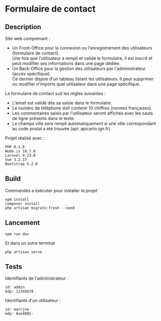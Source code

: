 # Formulaire de contact

## Description

Site web comprenant :
- Un Front-Office pour la connexion ou l'enregistrement des utilisateurs (formulaire de contact).<br/>
  Une fois que l'utilisateur a rempli et validé le formulaire, il est inscrit et peut modifier ses informations dans une page dédiée.
- Un Back-Office pour la gestion des utilisateurs par l'administrateur (accès spécifique).<br/>
  Ce dernier dispoe d'un tableau listant les utilisateurs. Il peut supprimer ou modifier n'importe quel utilisateur dans une page spécifique.

Le formulaire de contact suit les règles suivantes :
- L'email est validé dès sa saisie dans le formulaire.
- Le numéro de téléphone doit contenir 10 chiffres (normes françaises).
- Les commentaires saisis par l'utilisateur seront affichés avec les sauts de ligne présents dans le texte.
- Le champs ville sera rempli automatiquement si une ville correspondant au code postal a été trouvée (api: apicarto.ign.fr).


Projet réalisé avec :
```
PHP 8.1.8
Node.js 18.7.0
Laravel 9.23.0
Vue 3.2.37
Bootstrap 5.2.0
```

## Build


Commandes a éxécuter pour installer le projet

```
npm install
composer install
php artisan migrate:fresh --seed
```
## Lancement

```
npm run dev
```

Et dans un autre terminal

```
php artisan serve
```
## Tests

Identifiants de l'administrateur :
```
id: admin
mdp: 12345678
```
Identifiants d'un utilisateur :
```
id: marcjne
mdp: Axe4885-
```
